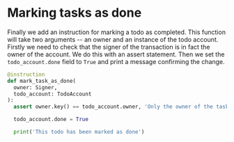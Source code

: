 # Marking tasks as done

Finally we add an instruction for marking a todo as completed. This function will take two arguments -- an owner and an instance of the todo account. Firstly we need to check that the signer of the transaction is in fact the owner of the account. We do this with an assert statement. Then we set the `todo_account.done` field to `True` and print a message confirming the change.

```py
@instruction
def mark_task_as_done(
  owner: Signer,
  todo_account: TodoAccount
):
  assert owner.key() == todo_account.owner, 'Only the owner of the task can mark as done'

  todo_account.done = True

  print('This todo has been marked as done')
```
